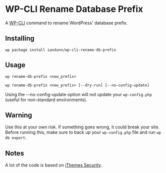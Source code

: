 WP-CLI Rename Database Prefix
===============================

A [WP-CLI](http://wp-cli.org/) command to rename WordPress' database prefix.

## Installing

`wp package install iandunn/wp-cli-rename-db-prefix`

## Usage

`wp rename-db-prefix <new_prefix>`

`wp rename-db-prefix <new_prefix> [--dry-run] [--no-config-update]`

Using the --no-config-update option will not update your `wp-config.php` (useful for non-standard environments).

## Warning

Use this at your own risk. If something goes wrong, it could break your site. Before running this, make sure to back up your `wp-config.php` file and run `wp db export`.

## Notes

A lot of the code is based on [iThemes Security](https://wordpress.org/plugins/better-wp-security/).
